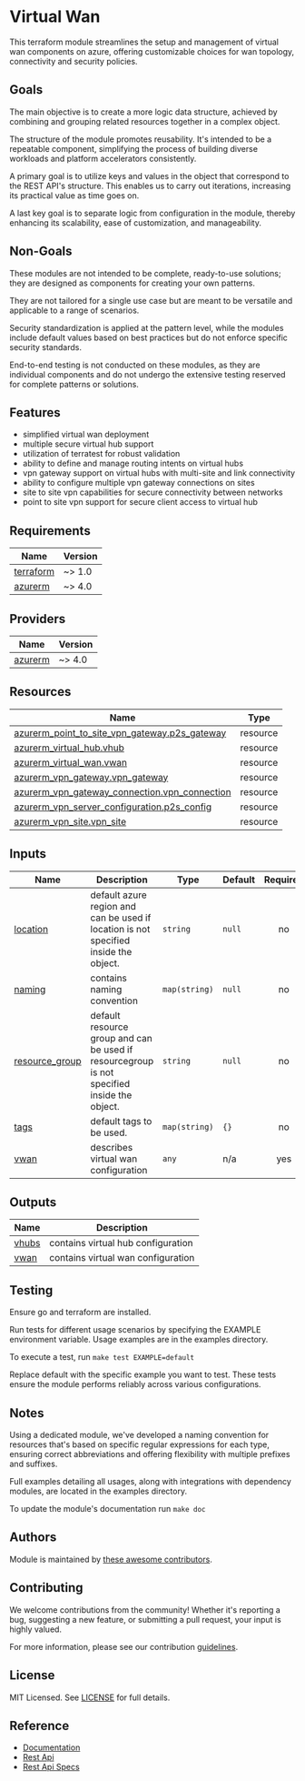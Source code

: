 # Virtual Wan

This terraform module streamlines the setup and management of virtual wan components on azure, offering customizable choices for wan topology, connectivity and security policies.

## Goals

The main objective is to create a more logic data structure, achieved by combining and grouping related resources together in a complex object.

The structure of the module promotes reusability. It's intended to be a repeatable component, simplifying the process of building diverse workloads and platform accelerators consistently.

A primary goal is to utilize keys and values in the object that correspond to the REST API's structure. This enables us to carry out iterations, increasing its practical value as time goes on.

A last key goal is to separate logic from configuration in the module, thereby enhancing its scalability, ease of customization, and manageability.

## Non-Goals

These modules are not intended to be complete, ready-to-use solutions; they are designed as components for creating your own patterns.

They are not tailored for a single use case but are meant to be versatile and applicable to a range of scenarios.

Security standardization is applied at the pattern level, while the modules include default values based on best practices but do not enforce specific security standards.

End-to-end testing is not conducted on these modules, as they are individual components and do not undergo the extensive testing reserved for complete patterns or solutions.

## Features

- simplified virtual wan deployment
- multiple secure virtual hub support
- utilization of terratest for robust validation
- ability to define and manage routing intents on virtual hubs
- vpn gateway support on virtual hubs with multi-site and link connectivity
- ability to configure multiple vpn gateway connections on sites
- site to site vpn capabilities for secure connectivity between networks
- point to site vpn support for secure client access to virtual hub

<!-- BEGIN_TF_DOCS -->
## Requirements

| Name | Version |
|------|---------|
| <a name="requirement_terraform"></a> [terraform](#requirement\_terraform) | ~> 1.0 |
| <a name="requirement_azurerm"></a> [azurerm](#requirement\_azurerm) | ~> 4.0 |

## Providers

| Name | Version |
|------|---------|
| <a name="provider_azurerm"></a> [azurerm](#provider\_azurerm) | ~> 4.0 |

## Resources

| Name | Type |
|------|------|
| [azurerm_point_to_site_vpn_gateway.p2s_gateway](https://registry.terraform.io/providers/hashicorp/azurerm/latest/docs/resources/point_to_site_vpn_gateway) | resource |
| [azurerm_virtual_hub.vhub](https://registry.terraform.io/providers/hashicorp/azurerm/latest/docs/resources/virtual_hub) | resource |
| [azurerm_virtual_wan.vwan](https://registry.terraform.io/providers/hashicorp/azurerm/latest/docs/resources/virtual_wan) | resource |
| [azurerm_vpn_gateway.vpn_gateway](https://registry.terraform.io/providers/hashicorp/azurerm/latest/docs/resources/vpn_gateway) | resource |
| [azurerm_vpn_gateway_connection.vpn_connection](https://registry.terraform.io/providers/hashicorp/azurerm/latest/docs/resources/vpn_gateway_connection) | resource |
| [azurerm_vpn_server_configuration.p2s_config](https://registry.terraform.io/providers/hashicorp/azurerm/latest/docs/resources/vpn_server_configuration) | resource |
| [azurerm_vpn_site.vpn_site](https://registry.terraform.io/providers/hashicorp/azurerm/latest/docs/resources/vpn_site) | resource |

## Inputs

| Name | Description | Type | Default | Required |
|------|-------------|------|---------|:--------:|
| <a name="input_location"></a> [location](#input\_location) | default azure region and can be used if location is not specified inside the object. | `string` | `null` | no |
| <a name="input_naming"></a> [naming](#input\_naming) | contains naming convention | `map(string)` | `null` | no |
| <a name="input_resource_group"></a> [resource\_group](#input\_resource\_group) | default resource group and can be used if resourcegroup is not specified inside the object. | `string` | `null` | no |
| <a name="input_tags"></a> [tags](#input\_tags) | default tags to be used. | `map(string)` | `{}` | no |
| <a name="input_vwan"></a> [vwan](#input\_vwan) | describes virtual wan configuration | `any` | n/a | yes |

## Outputs

| Name | Description |
|------|-------------|
| <a name="output_vhubs"></a> [vhubs](#output\_vhubs) | contains virtual hub configuration |
| <a name="output_vwan"></a> [vwan](#output\_vwan) | contains virtual wan configuration |
<!-- END_TF_DOCS -->

## Testing

Ensure go and terraform are installed.

Run tests for different usage scenarios by specifying the EXAMPLE environment variable. Usage examples are in the examples directory.

To execute a test, run `make test EXAMPLE=default`

Replace default with the specific example you want to test. These tests ensure the module performs reliably across various configurations.

## Notes

Using a dedicated module, we've developed a naming convention for resources that's based on specific regular expressions for each type, ensuring correct abbreviations and offering flexibility with multiple prefixes and suffixes.

Full examples detailing all usages, along with integrations with dependency modules, are located in the examples directory.

To update the module's documentation run `make doc`

## Authors

Module is maintained by [these awesome contributors](https://github.com/cloudnationhq/terraform-azure-vwan/graphs/contributors).

## Contributing

We welcome contributions from the community! Whether it's reporting a bug, suggesting a new feature, or submitting a pull request, your input is highly valued.

For more information, please see our contribution [guidelines](./CONTRIBUTING.md).

## License

MIT Licensed. See [LICENSE](./LICENSE) for full details.

## Reference

- [Documentation](https://learn.microsoft.com/en-us/azure/virtual-wan/)
- [Rest Api](https://learn.microsoft.com/en-us/rest/api/virtualwan/)
- [Rest Api Specs](https://github.com/Azure/azure-rest-api-specs/blob/main/specification/network/resource-manager/Microsoft.Network/stable/2023-09-01/virtualWan.json)
